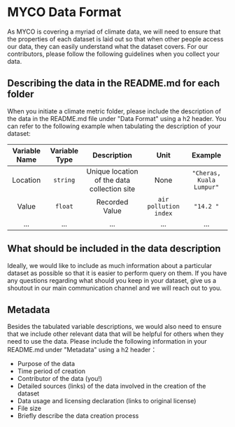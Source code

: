 # MYCO Data Format

As MYCO is covering a myriad of climate data, we will need to ensure that the properties of each dataset is laid out so that when other people access our data, they can easily
understand what the dataset covers. For our contributors, please follow the following guidelines when you collect your data.

## Describing the data in the README.md for each folder

When you initiate a climate metric folder, please include the description of the data in the README.md file under "Data Format" using a h2 header. You can refer to the following
example when tabulating the description of your dataset:

| Variable Name | Variable Type | Description | Unit | Example |
| :-----------: | :-----------: | :---------: | :--: | :-----: |
| Location | `string` | Unique location of the data collection site | None | `"Cheras, Kuala Lumpur"` |
| Value | `float` | Recorded Value | `air pollution index` | `"14.2 "` |
| ...   |  ...  | ...   |  ...  | ... |

## What should be included in the data description

Ideally, we would like to include as much information about a particular dataset as possible so that it is easier to perform query on them. If you have any questions regarding
what should you keep in your dataset, give us a shoutout in our main communication channel and we will reach out to you.

## Metadata

Besides the tabulated variable descriptions, we would also need to ensure that we include other relevant data that will be helpful for others when they need to use the data.
Please include the following information in your README.md under "Metadata" using a h2 header：

* Purpose of the data
* Time period of creation
* Contributor of the data (you!)
* Detailed sources (links) of the data involved in the creation of the dataset
* Data usage and licensing declaration (links to original license)
* File size
* Briefly describe the data creation process

